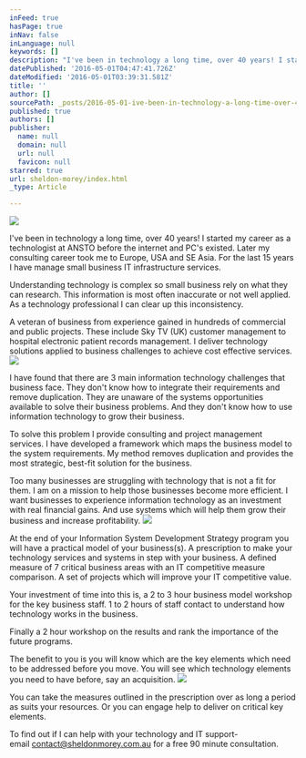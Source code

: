 ```yaml
---
inFeed: true
hasPage: true
inNav: false
inLanguage: null
keywords: []
description: "I've been in technology a long time, over 40 years! I started my career as a technologist at ANSTO before the internet and PC's existed. Later my consulting career took me to Europe, USA and SE Asia. For the last 15 years I have manage small business IT infrastructure services."
datePublished: '2016-05-01T04:47:41.726Z'
dateModified: '2016-05-01T03:39:31.581Z'
title: ''
author: []
sourcePath: _posts/2016-05-01-ive-been-in-technology-a-long-time-over-40-years-i-starte.md
published: true
authors: []
publisher:
  name: null
  domain: null
  url: null
  favicon: null
starred: true
url: sheldon-morey/index.html
_type: Article

---
```

![](https://the-grid-user-content.s3-us-west-2.amazonaws.com/00c3618a-7a03-4a53-90b1-815da60cf3ed.jpg)

I've been in technology a long time, over 40 years! I started my career as a technologist at ANSTO before the internet and PC's existed. Later my consulting career took me to Europe, USA and SE Asia. For the last 15 years I have manage small business IT infrastructure services.

Understanding technology is complex so small business rely on what they can research. This information is most often inaccurate or not well applied. As a technology professional I can clear up this inconsistency.

A veteran of business from experience gained in hundreds of commercial and public projects. These include Sky TV (UK) customer management to hospital electronic patient records management. I deliver technology solutions applied to business challenges to achieve cost effective services.
![](https://the-grid-user-content.s3-us-west-2.amazonaws.com/1f486eac-1351-41a2-b2b3-a12278cbee03.jpg)

I have found that there are 3 main information technology challenges that business face. They don't know how to integrate their requirements and remove duplication. They are unaware of the systems opportunities available to solve their business problems. And they don't know how to use information technology to grow their business.

To solve this problem I provide consulting and project management services. I have developed a framework which maps the business model to the system requirements. My method removes duplication and provides the most strategic, best-fit solution for the business.

Too many businesses are struggling with technology that is not a fit for them. I am on a mission to help those businesses become more efficient. I want businesses to experience information technology as an investment with real financial gains. And use systems which will help them grow their business and increase profitability.
![](https://the-grid-user-content.s3-us-west-2.amazonaws.com/17196e5d-1e2b-4163-ab46-b2736d676486.jpg)

At the end of your Information System Development Strategy program you will have a practical model of your business(s). A prescription to make your technology services and systems in step with your business. A defined measure of 7 critical business areas with an IT competitive measure comparison. A set of projects which will improve your IT competitive value.

Your investment of time into this is, a 2 to 3 hour business model workshop for the key business staff. 1 to 2 hours of staff contact to understand how technology works in the business. 

Finally a 2 hour workshop on the results and rank the importance of the future programs. 

The benefit to you is you will know which are the key elements which need to be addressed before you move. You will see which technology elements you need to have before, say an acquisition. ![](https://the-grid-user-content.s3-us-west-2.amazonaws.com/0194880b-d3db-487a-9f94-dbb23956be16.jpg)

You can take the measures outlined in the prescription over as long a period as suits your resources. Or you can engage help to deliver on critical key elements. 

To find out if I can help with your technology and IT support-   
email contact@sheldonmorey.com.au for a free 90 minute consultation.